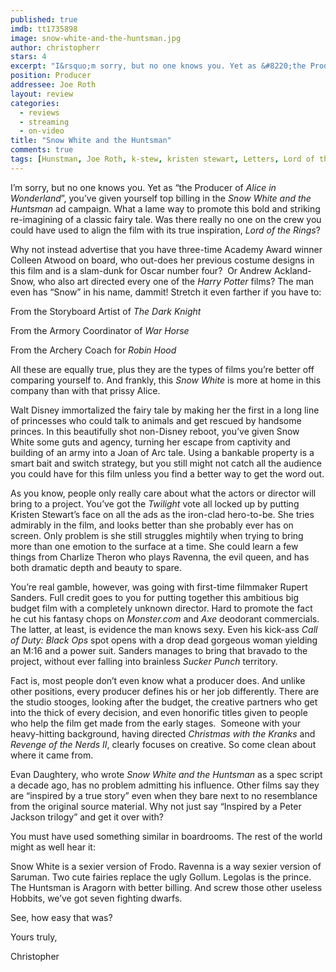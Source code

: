 ```yaml
---
published: true
imdb: tt1735898
image: snow-white-and-the-huntsman.jpg
author: christopherr
stars: 4
excerpt: "I&rsquo;m sorry, but no one knows you. Yet as &#8220;the Producer of <em>Alice in Wonderland</em>&rdquo;, you&rsquo;ve given yourself top billing in the <em>Snow White and the Huntsman</em> ad campaign. What a lame way to promote this bold and striking re-imagining of a classic fairy tale."
position: Producer
addressee: Joe Roth
layout: review
categories:
  - reviews
  - streaming
  - on-video
title: "Snow White and the Huntsman"
comments: true
tags: [Hunstman, Joe Roth, k-stew, kristen stewart, Letters, Lord of the Rings, LOTR, Snow, SWATH, White]
---
```

<p>I&rsquo;m sorry, but no one knows you. Yet as &#8220;the Producer of <em>Alice in Wonderland</em>&rdquo;, you&rsquo;ve given yourself top billing in the <em>Snow White and the Huntsman</em> ad campaign. What a lame way to promote this bold and striking re-imagining of a classic fairy tale. Was there really no one on the crew you could have used to align the film with its true inspiration, <em>Lord of the Rings</em>?</p>
<p>Why not instead advertise that you have three-time Academy Award winner Colleen Atwood on board, who out-does her previous costume designs in this film and is a slam-dunk for Oscar number four?&nbsp; Or Andrew Ackland-Snow, who also art directed every one of the <em>Harry Potter</em> films? The man even has &ldquo;Snow&rdquo; in his name, dammit! Stretch it even farther if you have to:</p>
<p>From the Storyboard Artist of <em>The Dark Knight</em></p>
<p>From the Armory Coordinator of <em>War Horse</em></p>
<p>From the Archery Coach for <em>Robin Hood</em></p>
<p>All these are equally true, plus they are the types of films you&rsquo;re better off comparing yourself to. And frankly, this <em>Snow White</em> is more at home in this company than with that prissy Alice.</p>
<p>Walt Disney immortalized the fairy tale by making her the first in a long line of princesses who could talk to animals and get rescued by handsome princes. In this beautifully shot non-Disney reboot, you&rsquo;ve given Snow White some guts and agency, turning her escape from captivity and building of an army into a Joan of Arc tale. Using a bankable property is a smart bait and switch strategy, but you still might not catch all the audience you could have for this film unless you find a better way to get the word out.</p>
<p>As you know, people only really care about what the actors or director will bring to a project. You&rsquo;ve got the <em>Twilight</em> vote all locked up by putting Kristen Stewart&rsquo;s face on all the ads as the iron-clad hero-to-be. She tries admirably in the film, and looks better than she probably ever has on screen. Only problem is she still struggles mightily when trying to bring more than one emotion to the surface at a time. She could learn a few things from Charlize Theron who plays Ravenna, the evil queen, and has both dramatic depth and beauty to spare.</p>
<p>You&rsquo;re real gamble, however, was going with first-time filmmaker Rupert Sanders. Full credit goes to you for putting together this ambitious big budget film with a completely unknown director. Hard to promote the fact he cut his fantasy chops on <em>Monster.com</em> and <em>Axe</em> deodorant commercials. The latter, at least, is evidence the man knows sexy. Even his kick-ass <em>Call of Duty: Black</em> <em>Ops</em> spot opens with a drop dead gorgeous woman yielding an M:16 and a power suit. Sanders manages to bring that bravado to the project, without ever falling into brainless <em>Sucker Punch</em> territory.</p>
<p>Fact is, most people don&rsquo;t even know what a producer does. And unlike other positions, every producer defines his or her job differently. There are the studio stooges, looking after the budget, the creative partners who get into the thick of every decision, and even honorific titles given to people who help the film get made from the early stages. &nbsp;Someone with your heavy-hitting background, having directed <em>Christmas with the Kranks </em>and <em>Revenge of the Nerds II</em>, clearly focuses on creative. So come clean about where it came from.</p>
<p>Evan Daughtery, who wrote <em>Snow White and the Huntsman</em> as a spec script a decade ago, has no problem admitting his influence. Other films say they are &ldquo;inspired by a true story&rdquo; even when they bare next to no resemblance from the original source material. Why not just say &ldquo;Inspired by a Peter Jackson trilogy&rdquo; and get it over with?</p>
<p>You must have used something similar in boardrooms. The rest of the world might as well hear it:</p>
<p>Snow White is a sexier version of Frodo. Ravenna is a way sexier version of Saruman. Two cute fairies replace the ugly Gollum. Legolas is the prince. The Huntsman is Aragorn with better billing. And screw those other useless Hobbits, we&rsquo;ve got seven fighting dwarfs.</p>
<p>See, how easy that was?</p>
<p>Yours truly,</p>
<p>Christopher</p>
